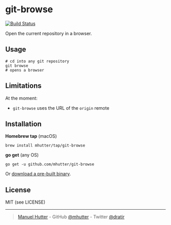 # git-browse
[![Build Status](https://travis-ci.com/mhutter/git-browse.svg?branch=master)](https://travis-ci.com/mhutter/git-browse)

Open the current repository in a browser.

## Usage

    # cd into any git repository
    git browse
    # opens a browser

## Limitations

At the moment:

* `git-browse` uses the URL of the `origin` remote


## Installation

**Homebrew tap** (macOS)

    brew install mhutter/tap/git-browse


**go get** (any OS)

    go get -u github.com/mhutter/git-browse


Or [download a pre-built binary](https://github.com/mhutter/git-browse/releases).



## License

MIT (see LICENSE)

---
> [Manuel Hutter](https://hutter.io) -
> GitHub [@mhutter](https://github.com) -
> Twitter [@dratir](https://twiter.com/dratir)
